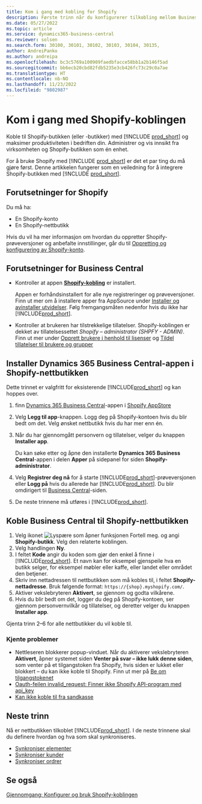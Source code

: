 ```yaml
---
title: Kom i gang med kobling for Shopify
description: Første trinn når du konfigurerer tilkobling mellom Business Central og Shopify
ms.date: 05/27/2022
ms.topic: article
ms.service: dynamics365-business-central
ms.reviewer: solsen
ms.search.form: 30100, 30101, 30102, 30103, 30104, 30135,
author: AndreiPanko
ms.author: andreipa
ms.openlocfilehash: bc3c5769a100909faedbfacce58bb1a2b146f5ad
ms.sourcegitcommit: bb6ecb20cbd82fdb5235e3cb426fc73c29c0a7ae
ms.translationtype: HT
ms.contentlocale: nb-NO
ms.lasthandoff: 11/23/2022
ms.locfileid: "9802987"
---
```

# <a name="get-started-with-the-shopify-connector"></a>Kom i gang med Shopify-koblingen

Koble til Shopify-butikken (eller -butikker) med [!INCLUDE [prod_short](../includes/prod_short.md)] og maksimer produktiviteten i bedriften din. Administrer og vis innsikt fra virksomheten og Shopify-butikken som én enhet.

For å bruke Shopify med [!INCLUDE [prod_short](../includes/prod_short.md)] er det et par ting du må gjøre først. Denne artikkelen fungerer som en veiledning for å integrere Shopify-butikken med [!INCLUDE [prod_short](../includes/prod_short.md)].

## <a name="prerequisites-for-shopify"></a>Forutsetninger for Shopify

Du må ha:

- En Shopify-konto
- En Shopify-nettbutikk

Hvis du vil ha mer informasjon om hvordan du oppretter Shopify-prøveversjoner og anbefalte innstillinger, går du til [Oppretting og konfigurering av Shopify-konto](shopify-account.md).

## <a name="prerequisites-for-business-central"></a>Forutsetninger for Business Central

- Kontroller at appen **[Shopify-kobling](https://go.microsoft.com/fwlink/?linkid=2196238)** er installert.

  Appen er forhåndsinstallert for alle nye registreringer og prøveversjoner. Finn ut mer om å installere apper fra AppSource under [Installer og avinstaller utvidelser](../ui-extensions-install-uninstall.md#install). Følg fremgangsmåten nedenfor hvis du ikke har [!INCLUDE[prod_short](../includes/prod_short.md)].

- Kontroller at brukeren har tilstrekkelige tillatelser. Shopify-koblingen er dekket av tillatelsessettet *Shopify – administrator (SHPFY - ADMIN)*. Finn ut mer under [Opprett brukere i henhold til lisenser](../ui-how-users-permissions.md) og [Tildel tillatelser til brukere og grupper](../ui-define-granular-permissions.md)


## <a name="install-the-dynamics-365-business-central-app-to-your-shopify-online-store"></a>Installer Dynamics 365 Business Central-appen i Shopify-nettbutikken

Dette trinnet er valgfritt for eksisterende [!INCLUDE[prod_short](../includes/prod_short.md)] og kan hoppes over.

1. finn [Dynamics 365 Business Central](https://apps.shopify.com/dynamics-365-business-central)-appen i [Shopify AppStore](https://apps.shopify.com/)
2. Velg **Legg til app**-knappen. Logg deg på Shopify-kontoen hvis du blir bedt om det. Velg ønsket nettbutikk hvis du har mer enn én.
3. Når du har gjennomgått personvern og tillatelser, velger du knappen **Installer app**.

   Du kan søke etter og åpne den installerte **Dynamics 365 Business Central**-appen i delen **Apper** på sidepanel for siden **Shopify-administrator**.
4. Velg **Registrer deg nå** for å starte [!INCLUDE[prod_short](../includes/prod_short.md)]-prøveversjonen eller **Logg på** hvis du allerede har [!INCLUDE[prod_short](../includes/prod_short.md)]. Du blir omdirigert til [Business Central](https://businesscentral.dynamics.com)-siden.
5. De neste trinnene må utføres i [!INCLUDE[prod_short](../includes/prod_short.md)].

## <a name="connect-business-central-to-the-shopify-online-store"></a>Koble Business Central til Shopify-nettbutikken

1. Velg ikonet ![Lyspære som åpner funksjonen Fortell meg.](../media/ui-search/search_small.png "Fortell hva du vil gjøre") og angi **Shopify-butikk**. Velg den relaterte koblingen.
2. Velg handlingen **Ny**.  
3. I feltet **Kode** angir du koden som gjør den enkel å finne i [!INCLUDE[prod_short](../includes/prod_short.md)]. Et navn kan for eksempel gjenspeile hva en butikk selger, for eksempel møbler eller kaffe, eller landet eller området den betjener.
4. Skriv inn nettadressen til nettbutikken som må kobles til, i feltet **Shopify-nettadresse**. Bruk følgende format: `https://{shop}.myshopify.com/`.
5. Aktiver vekslebryteren **Aktivert**, se gjennom og godta vilkårene.
6. Hvis du blir bedt om det, logger du deg på Shopify-kontoen, ser gjennom personvernvilkår og tillatelser, og deretter velger du knappen **Installer app**.

Gjenta trinn 2–6 for alle nettbutikker du vil koble til.

### <a name="known-issues"></a>Kjente problemer

- Nettleseren blokkerer popup-vinduet. Når du aktiverer vekslebryteren **Aktivert**, åpner systemet siden **Venter på svar – ikke lukk denne siden**, som venter på et tilgangstoken fra Shopify, hvis siden er lukket eller blokkert – du kan ikke koble til Shopify. Finn ut mer på [Be om tilgangstokenet](troubleshoot.md#request-the-access-token)
- [Oauth-feilen invalid_request: Finner ikke Shopify API-program med api_key](troubleshoot.md#oauth-error-invalid_request-could-not-find-shopify-api-application-with-api_key)
- [Kan ikke koble til fra sandkasse](troubleshoot.md#verify-and-enable-permissions-to-make-http-requests-when-running-in-a-non-production-environment)


## <a name="next-steps"></a>Neste trinn

Nå er nettbutikken tilkoblet [!INCLUDE[prod_short](../includes/prod_short.md)]. I de neste trinnene skal du definere hvordan og hva som skal synkroniseres.

- [Synkroniser elementer](synchronize-items.md)
- [Synkroniser kunder](synchronize-customers.md)
- [Synkroniser ordrer](synchronize-orders.md)

## <a name="see-also"></a>Se også

[Gjennomgang: Konfigurer og bruk Shopify-koblingen](walkthrough-setting-up-and-using-shopify.md)  

